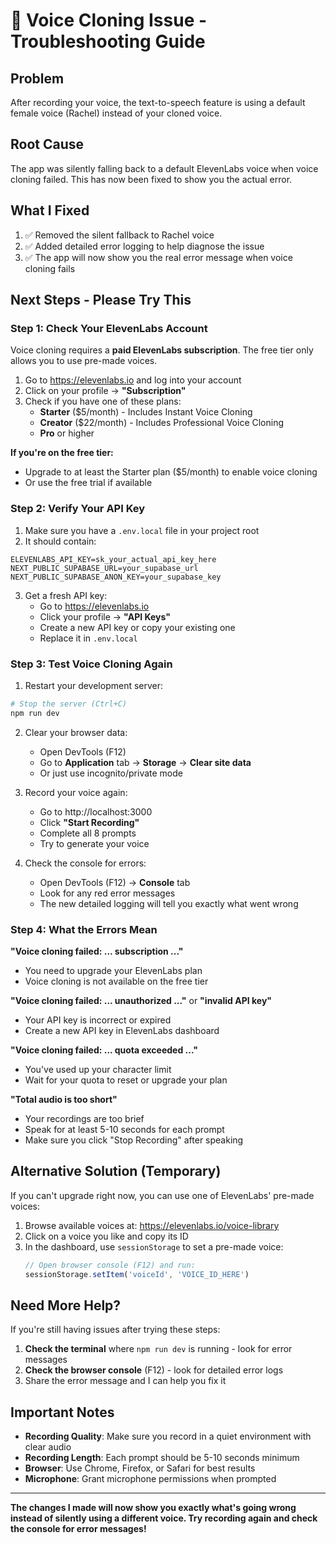 # 🔧 Voice Cloning Issue - Troubleshooting Guide

## Problem
After recording your voice, the text-to-speech feature is using a default female voice (Rachel) instead of your cloned voice.

## Root Cause
The app was silently falling back to a default ElevenLabs voice when voice cloning failed. This has now been fixed to show you the actual error.

## What I Fixed
1. ✅ Removed the silent fallback to Rachel voice
2. ✅ Added detailed error logging to help diagnose the issue
3. ✅ The app will now show you the real error message when voice cloning fails

## Next Steps - Please Try This

### Step 1: Check Your ElevenLabs Account

Voice cloning requires a **paid ElevenLabs subscription**. The free tier only allows you to use pre-made voices.

1. Go to https://elevenlabs.io and log into your account
2. Click on your profile → **"Subscription"**
3. Check if you have one of these plans:
   - **Starter** ($5/month) - Includes Instant Voice Cloning
   - **Creator** ($22/month) - Includes Professional Voice Cloning
   - **Pro** or higher

**If you're on the free tier:**
- Upgrade to at least the Starter plan ($5/month) to enable voice cloning
- Or use the free trial if available

### Step 2: Verify Your API Key

1. Make sure you have a `.env.local` file in your project root
2. It should contain:
```env
ELEVENLABS_API_KEY=sk_your_actual_api_key_here
NEXT_PUBLIC_SUPABASE_URL=your_supabase_url
NEXT_PUBLIC_SUPABASE_ANON_KEY=your_supabase_key
```

3. Get a fresh API key:
   - Go to https://elevenlabs.io
   - Click your profile → **"API Keys"**
   - Create a new API key or copy your existing one
   - Replace it in `.env.local`

### Step 3: Test Voice Cloning Again

1. Restart your development server:
```bash
# Stop the server (Ctrl+C)
npm run dev
```

2. Clear your browser data:
   - Open DevTools (F12)
   - Go to **Application** tab → **Storage** → **Clear site data**
   - Or just use incognito/private mode

3. Record your voice again:
   - Go to http://localhost:3000
   - Click **"Start Recording"**
   - Complete all 8 prompts
   - Try to generate your voice

4. Check the console for errors:
   - Open DevTools (F12) → **Console** tab
   - Look for any red error messages
   - The new detailed logging will tell you exactly what went wrong

### Step 4: What the Errors Mean

**"Voice cloning failed: ... subscription ..."**
- You need to upgrade your ElevenLabs plan
- Voice cloning is not available on the free tier

**"Voice cloning failed: ... unauthorized ..."** or **"invalid API key"**
- Your API key is incorrect or expired
- Create a new API key in ElevenLabs dashboard

**"Voice cloning failed: ... quota exceeded ..."**
- You've used up your character limit
- Wait for your quota to reset or upgrade your plan

**"Total audio is too short"**
- Your recordings are too brief
- Speak for at least 5-10 seconds for each prompt
- Make sure you click "Stop Recording" after speaking

## Alternative Solution (Temporary)

If you can't upgrade right now, you can use one of ElevenLabs' pre-made voices:

1. Browse available voices at: https://elevenlabs.io/voice-library
2. Click on a voice you like and copy its ID
3. In the dashboard, use `sessionStorage` to set a pre-made voice:
   ```javascript
   // Open browser console (F12) and run:
   sessionStorage.setItem('voiceId', 'VOICE_ID_HERE')
   ```

## Need More Help?

If you're still having issues after trying these steps:

1. **Check the terminal** where `npm run dev` is running - look for error messages
2. **Check the browser console** (F12) - look for detailed error logs
3. Share the error message and I can help you fix it

## Important Notes

- **Recording Quality**: Make sure you record in a quiet environment with clear audio
- **Recording Length**: Each prompt should be 5-10 seconds minimum
- **Browser**: Use Chrome, Firefox, or Safari for best results
- **Microphone**: Grant microphone permissions when prompted

---

**The changes I made will now show you exactly what's going wrong instead of silently using a different voice. Try recording again and check the console for error messages!**

